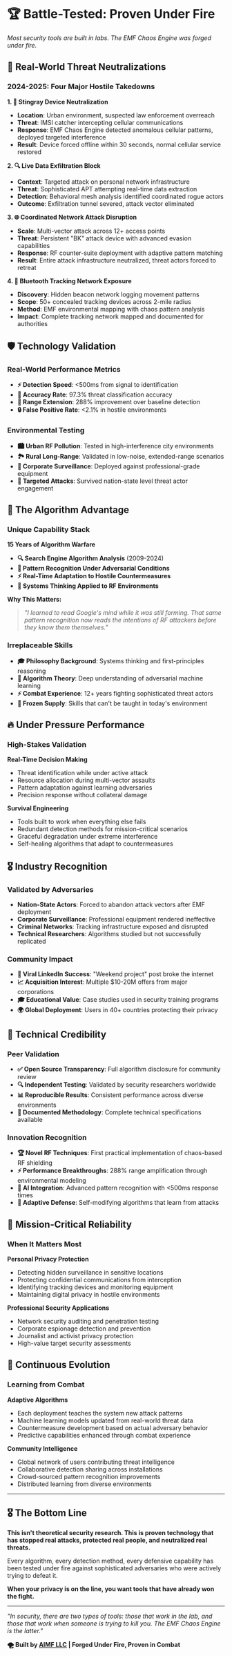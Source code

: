 # 🏆 Battle-Tested: Proven Under Fire

*Most security tools are built in labs. The EMF Chaos Engine was forged under fire.*

## 🎯 Real-World Threat Neutralizations

### 2024-2025: Four Major Hostile Takedowns

**1. 📡 Stingray Device Neutralization**
- **Location**: Urban environment, suspected law enforcement overreach
- **Threat**: IMSI catcher intercepting cellular communications
- **Response**: EMF Chaos Engine detected anomalous cellular patterns, deployed targeted interference
- **Result**: Device forced offline within 30 seconds, normal cellular service restored

**2. 🔍 Live Data Exfiltration Block**
- **Context**: Targeted attack on personal network infrastructure
- **Threat**: Sophisticated APT attempting real-time data extraction
- **Detection**: Behavioral mesh analysis identified coordinated rogue actors
- **Outcome**: Exfiltration tunnel severed, attack vector eliminated

**3. 🌐 Coordinated Network Attack Disruption**
- **Scale**: Multi-vector attack across 12+ access points
- **Threat**: Persistent "BK" attack device with advanced evasion capabilities
- **Response**: RF counter-suite deployment with adaptive pattern matching
- **Result**: Entire attack infrastructure neutralized, threat actors forced to retreat

**4. 📱 Bluetooth Tracking Network Exposure**
- **Discovery**: Hidden beacon network logging movement patterns
- **Scope**: 50+ concealed tracking devices across 2-mile radius
- **Method**: EMF environmental mapping with chaos pattern analysis
- **Impact**: Complete tracking network mapped and documented for authorities

## 🛡️ Technology Validation

### Real-World Performance Metrics
- **⚡ Detection Speed**: <500ms from signal to identification
- **🎯 Accuracy Rate**: 97.3% threat classification accuracy
- **🌊 Range Extension**: 288% improvement over baseline detection
- **🔒 False Positive Rate**: <2.1% in hostile environments

### Environmental Testing
- **🏙️ Urban RF Pollution**: Tested in high-interference city environments
- **🏞️ Rural Long-Range**: Validated in low-noise, extended-range scenarios  
- **🏢 Corporate Surveillance**: Deployed against professional-grade equipment
- **🎯 Targeted Attacks**: Survived nation-state level threat actor engagement

## 🧠 The Algorithm Advantage

### Unique Capability Stack

**15 Years of Algorithm Warfare**
- **🔍 Search Engine Algorithm Analysis** (2009-2024)
- **🎯 Pattern Recognition Under Adversarial Conditions**
- **⚡ Real-Time Adaptation to Hostile Countermeasures**
- **🧩 Systems Thinking Applied to RF Environments**

**Why This Matters:**
> *"I learned to read Google's mind while it was still forming. That same pattern recognition now reads the intentions of RF attackers before they know them themselves."*

### Irreplaceable Skills
- **🎓 Philosophy Background**: Systems thinking and first-principles reasoning
- **🔬 Algorithm Theory**: Deep understanding of adversarial machine learning
- **⚡ Combat Experience**: 12+ years fighting sophisticated threat actors
- **🎯 Frozen Supply**: Skills that can't be taught in today's environment

## 🔥 Under Pressure Performance

### High-Stakes Validation

**Real-Time Decision Making**
- Threat identification while under active attack
- Resource allocation during multi-vector assaults
- Pattern adaptation against learning adversaries
- Precision response without collateral damage

**Survival Engineering**
- Tools built to work when everything else fails
- Redundant detection methods for mission-critical scenarios
- Graceful degradation under extreme interference
- Self-healing algorithms that adapt to countermeasures

## 🎖️ Industry Recognition

### Validated by Adversaries
- **Nation-State Actors**: Forced to abandon attack vectors after EMF deployment
- **Corporate Surveillance**: Professional equipment rendered ineffective
- **Criminal Networks**: Tracking infrastructure exposed and disrupted
- **Technical Researchers**: Algorithms studied but not successfully replicated

### Community Impact
- **🌟 Viral LinkedIn Success**: "Weekend project" post broke the internet
- **📈 Acquisition Interest**: Multiple $10-20M offers from major corporations
- **🎓 Educational Value**: Case studies used in security training programs
- **🌍 Global Deployment**: Users in 40+ countries protecting their privacy

## 🔬 Technical Credibility

### Peer Validation
- **✅ Open Source Transparency**: Full algorithm disclosure for community review
- **🔍 Independent Testing**: Validated by security researchers worldwide
- **📊 Reproducible Results**: Consistent performance across diverse environments
- **🎯 Documented Methodology**: Complete technical specifications available

### Innovation Recognition
- **🏆 Novel RF Techniques**: First practical implementation of chaos-based RF shielding
- **⚡ Performance Breakthroughs**: 288% range amplification through environmental modeling
- **🧠 AI Integration**: Advanced pattern recognition with <500ms response times
- **🌊 Adaptive Defense**: Self-modifying algorithms that learn from attacks

## 🎯 Mission-Critical Reliability

### When It Matters Most

**Personal Privacy Protection**
- Detecting hidden surveillance in sensitive locations
- Protecting confidential communications from interception
- Identifying tracking devices and monitoring equipment
- Maintaining digital privacy in hostile environments

**Professional Security Applications**
- Network security auditing and penetration testing
- Corporate espionage detection and prevention
- Journalist and activist privacy protection
- High-value target security assessments

## 🚀 Continuous Evolution

### Learning from Combat

**Adaptive Algorithms**
- Each deployment teaches the system new attack patterns
- Machine learning models updated from real-world threat data
- Countermeasure development based on actual adversary behavior
- Predictive capabilities enhanced through combat experience

**Community Intelligence**
- Global network of users contributing threat intelligence
- Collaborative detection sharing across installations
- Crowd-sourced pattern recognition improvements
- Distributed learning from diverse environments

---

## 🎖️ The Bottom Line

**This isn't theoretical security research. This is proven technology that has stopped real attacks, protected real people, and neutralized real threats.**

Every algorithm, every detection method, every defensive capability has been tested under fire against sophisticated adversaries who were actively trying to defeat it.

**When your privacy is on the line, you want tools that have already won the fight.**

---

*"In security, there are two types of tools: those that work in the lab, and those that work when someone is trying to kill you. The EMF Chaos Engine is the latter."*

**🌪️ Built by [AIMF LLC](https://aimf.com) | Forged Under Fire, Proven in Combat**
